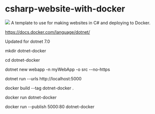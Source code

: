 # csharp-website-with-docker
![](https://brandonyuh.me/portfolio/dockercsharp.png)
A template to use for making websites in C# and deploying to Docker.

https://docs.docker.com/language/dotnet/

Updated for dotnet 7.0

mkdir dotnet-docker

cd dotnet-docker

dotnet new webapp -n myWebApp -o src --no-https

dotnet run --urls http://localhost:5000

docker build --tag dotnet-docker .

docker run dotnet-docker

docker run --publish 5000:80 dotnet-docker
